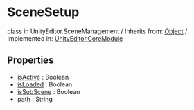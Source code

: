 # SceneSetup
class in UnityEditor.SceneManagement
 / Inherits from: <a href="https://docs.unity3d.com/6000.2/Documentation/ScriptReference/Object.html">Object</a> / Implemented in: <a href="https://docs.unity3d.com/6000.2/Documentation/ScriptReference/UnityEditor.CoreModule.html">UnityEditor.CoreModule</a>

## Properties
- <a href="https://docs.unity3d.com/6000.2/Documentation/ScriptReference/SceneSetup-isActive.html">isActive</a> : Boolean
- <a href="https://docs.unity3d.com/6000.2/Documentation/ScriptReference/SceneSetup-isLoaded.html">isLoaded</a> : Boolean
- <a href="https://docs.unity3d.com/6000.2/Documentation/ScriptReference/SceneSetup-isSubScene.html">isSubScene</a> : Boolean
- <a href="https://docs.unity3d.com/6000.2/Documentation/ScriptReference/SceneSetup-path.html">path</a> : String
